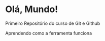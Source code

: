 # Olá, Mundo!
 Primeiro Repositório do curso de Git e Github

 Aprendendo como a ferramenta funciona
